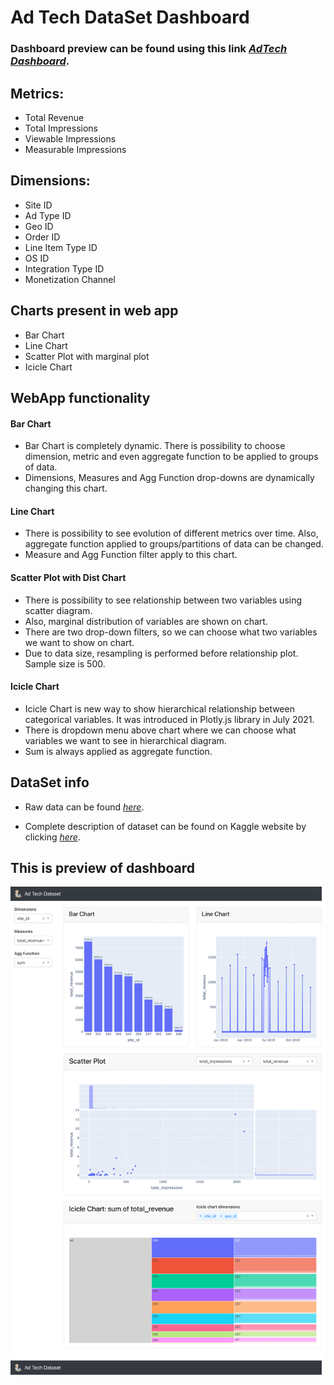 
# Ad Tech DataSet Dashboard

### Dashboard preview can be found using this link *[AdTech Dashboard](https://github.com/milanzmitrovic/Ad-Tech-Project---Dash-Plotly/blob/master/Dash.pdf)*.


## Metrics:

- Total Revenue
- Total Impressions
- Viewable Impressions
- Measurable Impressions

## Dimensions:

- Site ID
- Ad Type ID
- Geo ID
- Order ID
- Line Item Type ID
- OS ID
- Integration Type ID
- Monetization Channel


## Charts present in web app

- Bar Chart
- Line Chart
- Scatter Plot with marginal plot
- Icicle Chart

## WebApp functionality

#### Bar Chart

- Bar Chart is completely dynamic. There is possibility to choose dimension, metric and
even aggregate function to be applied to groups of data.
- Dimensions, Measures and Agg Function drop-downs are dynamically changing this chart.

#### Line Chart
- There is possibility to see evolution of different metrics over time. Also, aggregate
function applied to groups/partitions of data can be changed.
- Measure and Agg Function filter apply to this chart. 



#### Scatter Plot with Dist Chart

- There is possibility to see relationship between two variables using 
scatter diagram.
- Also, marginal distribution of variables are shown on chart.
- There are two drop-down filters, so we can choose what two variables
we want to show on chart.
- Due to data size, resampling is performed before relationship plot. Sample size is 500.


#### Icicle Chart

- Icicle Chart is new way to show hierarchical relationship between categorical 
variables. It was introduced in Plotly.js library in July 2021.
- There is dropdown menu above chart where we can choose what variables we want 
to see in hierarchical diagram. 
- Sum is always applied as aggregate function.




## DataSet info

- Raw data can be found *[here](https://github.com/milanzmitrovic/Ad-Tech-Project---Dash-Plotly/tree/master/data)*.

- Complete description of dataset can be found on Kaggle website by clicking *[here](https://www.kaggle.com/vaishnavkapil/adtech)*.


## This is preview of dashboard

![alt text](https://github.com/milanzmitrovic/Ad-Tech-Project---Dash-Plotly/blob/master/Dash-1.png)


